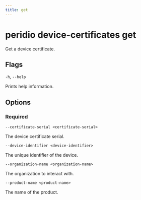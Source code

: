 ```yaml
---
title: get
---
```


# peridio device-certificates get

Get a device certificate.

## Flags

`-h`, `--help`

Prints help information.

## Options

### Required

`--certificate-serial <certificate-serial>`

The device certificate serial.

`--device-identifier <device-identifier>`

The unique identifier of the device.

`--organization-name <organization-name>`

The organization to interact with.

`--product-name <product-name>`

The name of the product.
